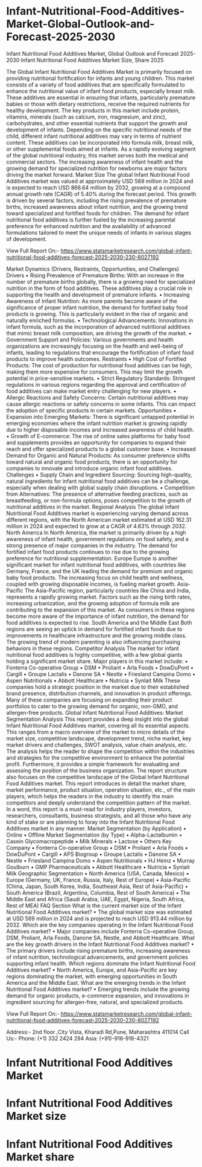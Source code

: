 # Infant-Nutritional-Food-Additives-Market-Global-Outlook-and-Forecast-2025-2030

Infant Nutritional Food Additives Market, Global Outlook and Forecast 2025-2030
Infant Nutritional Food Additives Market Size, Share 2025


The Global Infant Nutritional Food Additives Market is primarily focused on providing nutritional fortification for infants and young children. This market consists of a variety of food additives that are specifically formulated to enhance the nutritional value of infant food products, especially breast milk. These additives are essential in ensuring that infants, particularly premature babies or those with dietary restrictions, receive the required nutrients for healthy development.
The key products in this market include protein, vitamins, minerals (such as calcium, iron, magnesium, and zinc), carbohydrates, and other essential nutrients that support the growth and development of infants. Depending on the specific nutritional needs of the child, different infant nutritional additives may vary in terms of nutrient content. These additives can be incorporated into formula milk, breast milk, or other supplemental foods aimed at infants.
As a rapidly evolving segment of the global nutritional industry, this market serves both the medical and commercial sectors. The increasing awareness of infant health and the growing demand for specialized nutrition for newborns are major factors driving the market forward.
Market Size
The global Infant Nutritional Food Additives market was valued at approximately USD 569 million in 2024 and is expected to reach USD 866.64 million by 2032, growing at a compound annual growth rate (CAGR) of 5.40% during the forecast period.
This growth is driven by several factors, including the rising prevalence of premature births, increased awareness about infant nutrition, and the growing trend toward specialized and fortified foods for children. The demand for infant nutritional food additives is further fueled by the increasing parental preference for enhanced nutrition and the availability of advanced formulations tailored to meet the unique needs of infants in various stages of development.
 
View Full Report On:- https://www.statsmarketresearch.com/global-infant-nutritional-food-additives-forecast-2025-2030-230-8027192

Market Dynamics (Drivers, Restraints, Opportunities, and Challenges)
Drivers
•	Rising Prevalence of Premature Births: With an increase in the number of premature births globally, there is a growing need for specialized nutrition in the form of food additives. These additives play a crucial role in supporting the health and development of premature infants.
•	Increasing Awareness of Infant Nutrition: As more parents become aware of the significance of proper infant nutrition, the demand for fortified baby food products is growing. This is particularly evident in the rise of organic and naturally enriched formulas.
•	Technological Advancements: Innovations in infant formula, such as the incorporation of advanced nutritional additives that mimic breast milk composition, are driving the growth of the market.
•	Government Support and Policies: Various governments and health organizations are increasingly focusing on the health and well-being of infants, leading to regulations that encourage the fortification of infant food products to improve health outcomes.
Restraints
•	High Cost of Fortified Products: The cost of production for nutritional food additives can be high, making them more expensive for consumers. This may limit the growth potential in price-sensitive markets.
•	Strict Regulatory Standards: Stringent regulations in various regions regarding the approval and certification of food additives can make market entry challenging for new players.
•	Allergic Reactions and Safety Concerns: Certain nutritional additives may cause allergic reactions or safety concerns in some infants. This can impact the adoption of specific products in certain markets.
Opportunities
•	Expansion into Emerging Markets: There is significant untapped potential in emerging economies where the infant nutrition market is growing rapidly due to higher disposable incomes and increased awareness of child health.
•	Growth of E-commerce: The rise of online sales platforms for baby food and supplements provides an opportunity for companies to expand their reach and offer specialized products to a global customer base.
•	Increased Demand for Organic and Natural Products: As consumer preference shifts toward natural and organic food products, there is an opportunity for companies to innovate and introduce organic infant food additives.
Challenges
•	Supply Chain and Ingredient Sourcing: Sourcing high-quality, natural ingredients for infant nutritional food additives can be a challenge, especially when dealing with global supply chain disruptions.
•	Competition from Alternatives: The presence of alternative feeding practices, such as breastfeeding, or non-formula options, poses competition to the growth of nutritional additives in the market.
Regional Analysis
The global Infant Nutritional Food Additives market is experiencing varying demand across different regions, with the North American market estimated at USD 162.31 million in 2024 and expected to grow at a CAGR of 4.63% through 2032.
North America
In North America, the market is primarily driven by a high awareness of infant health, government regulations on food safety, and a strong presence of major companies in the industry. The demand for fortified infant food products continues to rise due to the growing preference for nutritional supplementation.
Europe
Europe is another significant market for infant nutritional food additives, with countries like Germany, France, and the UK leading the demand for premium and organic baby food products. The increasing focus on child health and wellness, coupled with growing disposable incomes, is fueling market growth.
Asia-Pacific
The Asia-Pacific region, particularly countries like China and India, represents a rapidly growing market. Factors such as the rising birth rates, increasing urbanization, and the growing adoption of formula milk are contributing to the expansion of this market. As consumers in these regions become more aware of the importance of infant nutrition, the demand for food additives is expected to rise.
South America and the Middle East
Both regions are seeing an uptick in demand for fortified infant foods due to improvements in healthcare infrastructure and the growing middle class. The growing trend of modern parenting is also influencing purchasing behaviors in these regions.
Competitor Analysis
The market for infant nutritional food additives is highly competitive, with a few global giants holding a significant market share. Major players in this market include:
•	Fonterra Co-operative Group
•	DSM
•	Proliant
•	Arla Foods
•	DowDuPont
•	Cargill
•	Groupe Lactalis
•	Danone SA
•	Nestle
•	Friesland Campina Domo
•	Aspen Nutritionals
•	Abbott Healthcare
•	Nutricia
•	Synlait Milk
These companies hold a strategic position in the market due to their established brand presence, distribution channels, and innovation in product offerings. Many of these companies are focusing on expanding their product portfolios to cater to the growing demand for organic, non-GMO, and allergen-free products.
Global Infant Nutritional Food Additives: Market Segmentation Analysis
This report provides a deep insight into the global Infant Nutritional Food Additives market, covering all its essential aspects. This ranges from a macro overview of the market to micro details of the market size, competitive landscape, development trend, niche market, key market drivers and challenges, SWOT analysis, value chain analysis, etc.
The analysis helps the reader to shape the competition within the industries and strategies for the competitive environment to enhance the potential profit. Furthermore, it provides a simple framework for evaluating and assessing the position of the business organization. The report structure also focuses on the competitive landscape of the Global Infant Nutritional Food Additives market. This report introduces in detail the market share, market performance, product situation, operation situation, etc., of the main players, which helps the readers in the industry to identify the main competitors and deeply understand the competition pattern of the market.
In a word, this report is a must-read for industry players, investors, researchers, consultants, business strategists, and all those who have any kind of stake or are planning to foray into the Infant Nutritional Food Additives market in any manner.
Market Segmentation (by Application)
•	Online
•	Offline
Market Segmentation (by Type)
•	Alpha-Lactalbumin
•	Casein Glycomacropeptide
•	Milk Minerals
•	Lactose
•	Others
Key Company
•	Fonterra Co-operative Group
•	DSM
•	Proliant
•	Arla Foods
•	DowDuPont
•	Cargill
•	APS Biogroup
•	Groupe Lactalis
•	Danone SA
•	Nestle
•	Friesland Campina Domo
•	Aspen Nutritionals
•	HJ Heinz
•	Murray Goulburn
•	GMP Pharmaceuticals
•	Abbott Healthcare
•	Nutricia
•	Synlait Milk
Geographic Segmentation
•	North America (USA, Canada, Mexico)
•	Europe (Germany, UK, France, Russia, Italy, Rest of Europe)
•	Asia-Pacific (China, Japan, South Korea, India, Southeast Asia, Rest of Asia-Pacific)
•	South America (Brazil, Argentina, Columbia, Rest of South America)
•	The Middle East and Africa (Saudi Arabia, UAE, Egypt, Nigeria, South Africa, Rest of MEA)
FAQ Section
What is the current market size of the Infant Nutritional Food Additives market?
•	The global market size was estimated at USD 569 million in 2024 and is projected to reach USD 913.44 million by 2032.
Which are the key companies operating in the Infant Nutritional Food Additives market?
•	Major companies include Fonterra Co-operative Group, DSM, Proliant, Arla Foods, Danone SA, Nestle, and Abbott Healthcare.
What are the key growth drivers in the Infant Nutritional Food Additives market?
•	The primary drivers include rising premature births, increasing awareness of infant nutrition, technological advancements, and government policies supporting infant health.
Which regions dominate the Infant Nutritional Food Additives market?
•	North America, Europe, and Asia-Pacific are key regions dominating the market, with emerging opportunities in South America and the Middle East.
What are the emerging trends in the Infant Nutritional Food Additives market?
•	Emerging trends include the growing demand for organic products, e-commerce expansion, and innovations in ingredient sourcing for allergen-free, natural, and specialized products.

View Full Report On:- https://www.statsmarketresearch.com/global-infant-nutritional-food-additives-forecast-2025-2030-230-8027192


Address:- 2nd floor ,City Vista, Kharadi Rd,Pune, Maharashtra 411014
Call Us:- Phone: (+1) 332 2424 294
                Asia: (+91)-916-916-4321

# Infant Nutritional Food Additives Market
# Infant Nutritional Food Additives Market size
# Infant Nutritional Food Additives Market share

